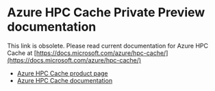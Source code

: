 # Azure HPC Cache Private Preview documentation

This link is obsolete. Please read current documentation for Azure HPC Cache at [https://docs.microsoft.com/azure/hpc-cache/](https://docs.microsoft.com/azure/hpc-cache/)

* [Azure HPC Cache product page](https://azure.microsoft.com/services/hpc-cache/)
* [Azure HPC Cache documentation](https://docs.microsoft.com/azure/hpc-cache/)
